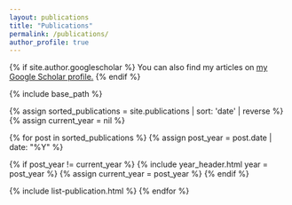 ```yaml
---
layout: publications
title: "Publications"
permalink: /publications/
author_profile: true
---
```

{% if site.author.googlescholar %}
  You can also find my articles on <u><a href="{{site.author.googlescholar}}">my Google Scholar profile</a>.</u> <i class="fas fa-fw fa-graduation-cap" aria-hidden="true"></i>
{% endif %}

{% include base_path %}



{% assign sorted_publications = site.publications | sort: 'date' | reverse %}
{% assign current_year = nil %}

{% for post in sorted_publications %}
  {% assign post_year = post.date | date: "%Y" %}
  
  {% if post_year != current_year %}
    {% include year_header.html year = post_year %} 
    {% assign current_year = post_year %}
  {% endif %}

  {% include list-publication.html %}
{% endfor %}
